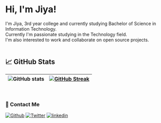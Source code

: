 # Hi, I'm Jiya! 

<img src="https://komarev.com/ghpvc/?username=your-github-Jiya398&style=plastic&color=yellow" alt="" /> <br>
I'm Jiya, 3rd year college and currently studying Bachelor of Science in Information Technology. <br>
Currently I'm passionate studying in the Technology field. <br>
I'm also interested to work and collaborate on open source projects.
<br><br>

## 📈 GitHub Stats <br>
| ![GitHub stats](https://github-readme-stats.vercel.app/api?username=Jiya398&theme=great-gatsby&show_icons=true) | [![GitHub Streak](https://github-readme-streak-stats.herokuapp.com?user=Jiya398&theme=Javascript-dark&date_format=M%20j%5B%2C%20Y%5D)](https://git.io/streak-stats) |
| --- | --- |
<br>

### 💌 Contact Me 

[<img alt="Github" src="https://img.shields.io/badge/GitHub-%2312100E.svg?&style=for-the-badge&logo=Github&logoColor=white" />](https://github.com/Jiya398)
[<img alt="Twitter" src="https://img.shields.io/badge/twitter-%231DA1F2.svg?&style=for-the-badge&logo=twitter&logoColor=white" />](https://twitter.com/Jiya398)
[<img alt="linkedin" src="https://img.shields.io/badge/linkedin-%230077B5.svg?&style=for-the-badge&logo=linkedin&logoColor=white" />]()
